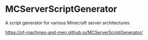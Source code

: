 # MCServerScriptGenerator
A script generator for various Minecraft server architectures

https://of-machines-and-men.github.io/MCServerScriptGenerator/
